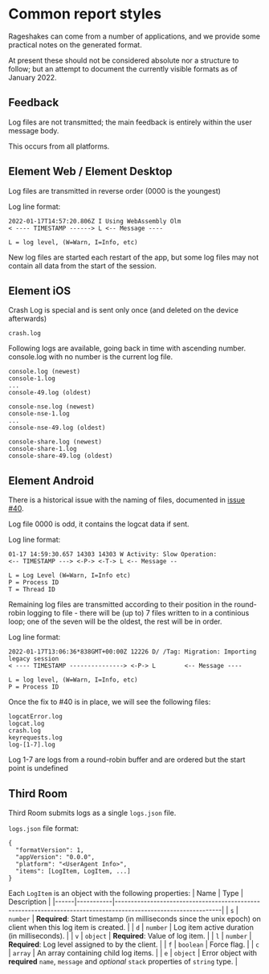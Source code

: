 # Common report styles

Rageshakes can come from a number of applications, and we provide some practical notes on the generated format.

At present these should not be considered absolute nor a structure to follow; but an attempt to document the currently visible formats as of January 2022.

## Feedback 

Log files are not transmitted; the main feedback is entirely within the user message body.

This occurs from all platforms.

## Element Web / Element Desktop

Log files are transmitted in reverse order (0000 is the youngest) 

Log line format:
```
2022-01-17T14:57:20.806Z I Using WebAssembly Olm
< ---- TIMESTAMP ------> L <-- Message ----

L = log level, (W=Warn, I=Info, etc)
```

New log files are started each restart of the app, but some log files may not contain all data from the start of the session.

## Element iOS

Crash Log is special and is sent only once (and deleted on the device afterwards)

`crash.log`

Following logs are available, going back in time with ascending number.
console.log with no number is the current log file.
```
console.log (newest)
console-1.log 
...
console-49.log (oldest)

console-nse.log (newest)
console-nse-1.log 
...
console-nse-49.log (oldest)

console-share.log (newest)
console-share-1.log
console-share-49.log (oldest)
```

## Element Android

There is a historical issue with the naming of files, documented in [issue #40](https://github.com/matrix-org/rageshake/issues/40).

Log file 0000 is odd, it contains the logcat data if sent.

Log line format:
```
01-17 14:59:30.657 14303 14303 W Activity: Slow Operation: 
<-- TIMESTAMP ---> <-P-> <-T-> L <-- Message --

L = Log Level (W=Warn, I=Info etc)
P = Process ID
T = Thread ID
```
Remaining log files are transmitted according to their position in the round-robin logging to file - there will be (up to) 7 files written to in a continious loop; one of the seven will be the oldest, the rest will be in order.

Log line format:
```
2022-01-17T13:06:36*838GMT+00:00Z 12226 D/ /Tag: Migration: Importing legacy session
< ---- TIMESTAMP ---------------> <-P-> L        <-- Message ----

L = log level, (W=Warn, I=Info, etc)
P = Process ID
```

Once the fix to #40 is in place, we will see the following files:

```
logcatError.log
logcat.log
crash.log
keyrequests.log
log-[1-7].log
```

Log 1-7 are logs from a round-robin buffer and are ordered but the start point is undefined

## Third Room

Third Room submits logs as a single `logs.json` file.

`logs.json` file format:
```
{
  "formatVersion": 1,
  "appVersion": "0.0.0",
  "platform": "<UserAgent Info>",
  "items": [LogItem, LogItem, ...]
}
```

Each `LogItem` is an object with the following properties:
| Name | Type      | Description                                                                                                   |
|------|-----------|---------------------------------------------------------------------------------------------------------------|
| `s`  | `number`  | **Required**: Start timestamp (in milliseconds since the unix epoch) on client when this log item is created. |
| `d`  | `number`  | Log item active duration (in milliseconds).                                                                   |
| `v`  | `object`  | **Required**: Value of log item.                                                                              |
| `l`  | `number`  | **Required**: Log level assigned to by the client.                                                            |
| `f`  | `boolean` | Force flag.                                                                                                   |
| `c`  | `array`   | An array containing child log items.                                                                          |
| `e`  | `object`  | Error object with **required** `name`, `message` and *optional* `stack` properties of `string` type.          |
